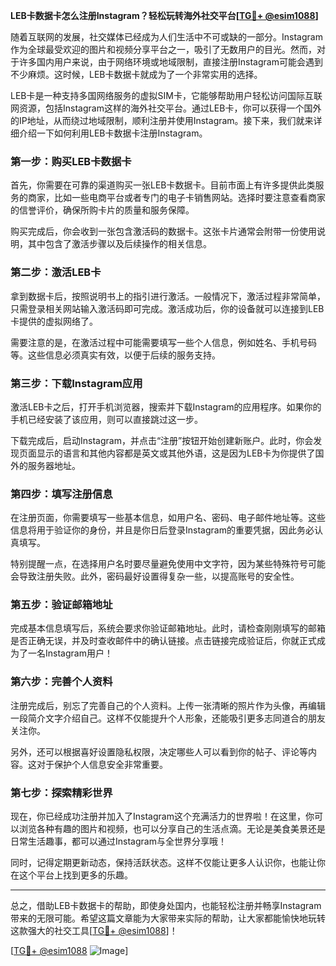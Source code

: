 **LEB卡数据卡怎么注册Instagram？轻松玩转海外社交平台[[TG💪+ @esim1088](https://t.me/s/esim1088)]**

随着互联网的发展，社交媒体已经成为人们生活中不可或缺的一部分。Instagram作为全球最受欢迎的图片和视频分享平台之一，吸引了无数用户的目光。然而，对于许多国内用户来说，由于网络环境或地域限制，直接注册Instagram可能会遇到不少麻烦。这时候，LEB卡数据卡就成为了一个非常实用的选择。

LEB卡是一种支持多国网络服务的虚拟SIM卡，它能够帮助用户轻松访问国际互联网资源，包括Instagram这样的海外社交平台。通过LEB卡，你可以获得一个国外的IP地址，从而绕过地域限制，顺利注册并使用Instagram。接下来，我们就来详细介绍一下如何利用LEB卡数据卡注册Instagram。

### 第一步：购买LEB卡数据卡

首先，你需要在可靠的渠道购买一张LEB卡数据卡。目前市面上有许多提供此类服务的商家，比如一些电商平台或者专门的电子卡销售网站。选择时要注意查看商家的信誉评价，确保所购卡片的质量和服务保障。

购买完成后，你会收到一张包含激活码的数据卡。这张卡片通常会附带一份使用说明，其中包含了激活步骤以及后续操作的相关信息。

### 第二步：激活LEB卡

拿到数据卡后，按照说明书上的指引进行激活。一般情况下，激活过程非常简单，只需登录相关网站输入激活码即可完成。激活成功后，你的设备就可以连接到LEB卡提供的虚拟网络了。

需要注意的是，在激活过程中可能需要填写一些个人信息，例如姓名、手机号码等。这些信息必须真实有效，以便于后续的服务支持。

### 第三步：下载Instagram应用

激活LEB卡之后，打开手机浏览器，搜索并下载Instagram的应用程序。如果你的手机已经安装了该应用，则可以直接跳过这一步。

下载完成后，启动Instagram，并点击“注册”按钮开始创建新账户。此时，你会发现页面显示的语言和其他内容都是英文或其他外语，这是因为LEB卡为你提供了国外的服务器地址。

### 第四步：填写注册信息

在注册页面，你需要填写一些基本信息，如用户名、密码、电子邮件地址等。这些信息将用于验证你的身份，并且是你日后登录Instagram的重要凭据，因此务必认真填写。

特别提醒一点，在选择用户名时要尽量避免使用中文字符，因为某些特殊符号可能会导致注册失败。此外，密码最好设置得复杂一些，以提高账号的安全性。

### 第五步：验证邮箱地址

完成基本信息填写后，系统会要求你验证邮箱地址。此时，请检查刚刚填写的邮箱是否正确无误，并及时查收邮件中的确认链接。点击链接完成验证后，你就正式成为了一名Instagram用户！

### 第六步：完善个人资料

注册完成后，别忘了完善自己的个人资料。上传一张清晰的照片作为头像，再编辑一段简介文字介绍自己。这样不仅能提升个人形象，还能吸引更多志同道合的朋友关注你。

另外，还可以根据喜好设置隐私权限，决定哪些人可以看到你的帖子、评论等内容。这对于保护个人信息安全非常重要。

### 第七步：探索精彩世界

现在，你已经成功注册并加入了Instagram这个充满活力的世界啦！在这里，你可以浏览各种有趣的图片和视频，也可以分享自己的生活点滴。无论是美食美景还是日常生活趣事，都可以通过Instagram与全世界分享哦！

同时，记得定期更新动态，保持活跃状态。这样不仅能让更多人认识你，也能让你在这个平台上找到更多的乐趣。

---

总之，借助LEB卡数据卡的帮助，即使身处国内，也能轻松注册并畅享Instagram带来的无限可能。希望这篇文章能为大家带来实际的帮助，让大家都能愉快地玩转这款强大的社交工具[[TG💪+ @esim1088](https://t.me/s/esim1088)]！

[[TG💪+ @esim1088](https://t.me/s/esim1088) ![Image](https://i.postimg.cc/4NQfJmqS/Snipaste-2025-05-13-00-14-12.png)]